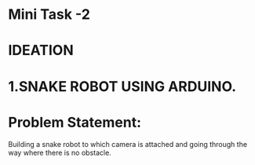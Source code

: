 # Mini Task -2
# IDEATION
# 1.SNAKE ROBOT USING ARDUINO.

# Problem Statement:
  Building a snake robot to which camera is attached and going through the way where there is no obstacle.
  
